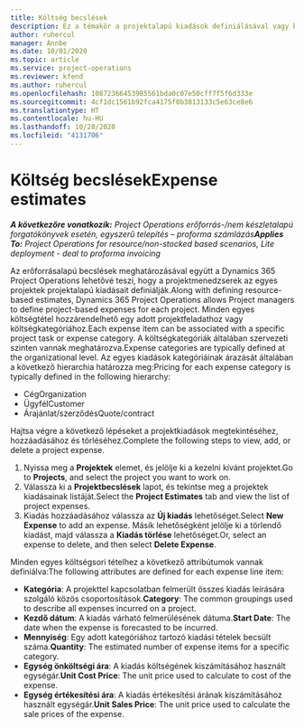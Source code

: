 ```yaml
---
title: Költség becslések
description: Ez a témakör a projektalapú kiadások definiálásával vagy becslésével kapcsolatban tartalmaz tájékoztatást.
author: ruhercul
manager: Annbe
ms.date: 10/01/2020
ms.topic: article
ms.service: project-operations
ms.reviewer: kfend
ms.author: ruhercul
ms.openlocfilehash: 10872366453985561bda0c07e50cff7f5f6d333e
ms.sourcegitcommit: 4cf1dc1561b92fca4175f0b3813133c5e63ce8e6
ms.translationtype: HT
ms.contentlocale: hu-HU
ms.lasthandoff: 10/28/2020
ms.locfileid: "4131706"
---
```

# <a name="expense-estimates"></a><span data-ttu-id="c2fd9-103">Költség becslések</span><span class="sxs-lookup"><span data-stu-id="c2fd9-103">Expense estimates</span></span>
<span data-ttu-id="c2fd9-104">_**A következőre vonatkozik:** Project Operations erőforrás-/nem készletalapú forgatókönyvek esetén, egyszerű telepítés – proforma számlázás_</span><span class="sxs-lookup"><span data-stu-id="c2fd9-104">_**Applies To:** Project Operations for resource/non-stocked based scenarios, Lite deployment - deal to proforma invoicing_</span></span>

<span data-ttu-id="c2fd9-105">Az erőforrásalapú becslések meghatározásával együtt a Dynamics 365 Project Operations lehetővé teszi, hogy a projektmenedzserek az egyes projektek projektalapú kiadásait definiálják.</span><span class="sxs-lookup"><span data-stu-id="c2fd9-105">Along with defining resource-based estimates, Dynamics 365 Project Operations allows Project managers to define project-based expenses for each project.</span></span> <span data-ttu-id="c2fd9-106">Minden egyes költségtétel hozzárendelhető egy adott projektfeladathoz vagy költségkategóriához.</span><span class="sxs-lookup"><span data-stu-id="c2fd9-106">Each expense item can be associated with a specific project task or expense category.</span></span> <span data-ttu-id="c2fd9-107">A költségkategóriák általában szervezeti szinten vannak meghatározva.</span><span class="sxs-lookup"><span data-stu-id="c2fd9-107">Expense categories are typically defined at the organizational level.</span></span> <span data-ttu-id="c2fd9-108">Az egyes kiadások kategóriáinak árazását általában a következő hierarchia határozza meg:</span><span class="sxs-lookup"><span data-stu-id="c2fd9-108">Pricing for each expense category is typically defined in the following hierarchy:</span></span>

- <span data-ttu-id="c2fd9-109">Cég</span><span class="sxs-lookup"><span data-stu-id="c2fd9-109">Organization</span></span>
- <span data-ttu-id="c2fd9-110">Ügyfél</span><span class="sxs-lookup"><span data-stu-id="c2fd9-110">Customer</span></span>
- <span data-ttu-id="c2fd9-111">Árajánlat/szerződés</span><span class="sxs-lookup"><span data-stu-id="c2fd9-111">Quote/contract</span></span>

<span data-ttu-id="c2fd9-112">Hajtsa végre a következő lépéseket a projektkiadások megtekintéséhez, hozzáadásához és törléséhez.</span><span class="sxs-lookup"><span data-stu-id="c2fd9-112">Complete the following steps to view, add, or delete a project expense.</span></span>

1. <span data-ttu-id="c2fd9-113">Nyissa meg a **Projektek** elemet, és jelölje ki a kezelni kívánt projektet.</span><span class="sxs-lookup"><span data-stu-id="c2fd9-113">Go to **Projects**, and select the project you want to work on.</span></span>
2. <span data-ttu-id="c2fd9-114">Válassza ki a **Projektbecslések** lapot, és tekintse meg a projektek kiadásainak listáját.</span><span class="sxs-lookup"><span data-stu-id="c2fd9-114">Select the **Project Estimates** tab and view the list of project expenses.</span></span>
3. <span data-ttu-id="c2fd9-115">Kiadás hozzáadásához válassza az **Új kiadás** lehetőséget.</span><span class="sxs-lookup"><span data-stu-id="c2fd9-115">Select **New Expense** to add an expense.</span></span> <span data-ttu-id="c2fd9-116">Másik lehetőségként jelölje ki a törlendő kiadást, majd válassza a **Kiadás törlése** lehetőséget.</span><span class="sxs-lookup"><span data-stu-id="c2fd9-116">Or, select an expense to delete, and then select **Delete Expense**.</span></span>

<span data-ttu-id="c2fd9-117">Minden egyes költségsori tételhez a következő attribútumok vannak definiálva:</span><span class="sxs-lookup"><span data-stu-id="c2fd9-117">The following attributes are defined for each expense line item:</span></span>

- <span data-ttu-id="c2fd9-118">**Kategória**: A projekttel kapcsolatban felmerült összes kiadás leírására szolgáló közös csoportosítások.</span><span class="sxs-lookup"><span data-stu-id="c2fd9-118">**Category**: The common groupings used to describe all expenses incurred on a project.</span></span>
- <span data-ttu-id="c2fd9-119">**Kezdő dátum**: A kiadás várható felmerülésének dátuma.</span><span class="sxs-lookup"><span data-stu-id="c2fd9-119">**Start Date**: The date when the expense is forecasted to be incurred.</span></span>
- <span data-ttu-id="c2fd9-120">**Mennyiség**: Egy adott kategóriához tartozó kiadási tételek becsült száma.</span><span class="sxs-lookup"><span data-stu-id="c2fd9-120">**Quantity**: The estimated number of expense items for a specific category.</span></span>
- <span data-ttu-id="c2fd9-121">**Egység önköltségi ára**: A kiadás költségének kiszámításához használt egységár.</span><span class="sxs-lookup"><span data-stu-id="c2fd9-121">**Unit Cost Price**: The unit price used to calculate to cost of the expense.</span></span>
- <span data-ttu-id="c2fd9-122">**Egység értékesítési ára**: A kiadás értékesítési árának kiszámításához használt egységár.</span><span class="sxs-lookup"><span data-stu-id="c2fd9-122">**Unit Sales Price**: The unit price used to calculate the sale prices of the expense.</span></span>

